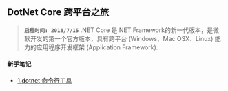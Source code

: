 DotNet Core 跨平台之旅
------
> **`启程时间: 2018/7/15`** .NET Core 是.NET Framework的新一代版本，是微软开发的第一个官方版本，具有跨平台 (Windows、Mac OSX、Linux) 能力的应用程序开发框架 (Application Framework).

#### 新手笔记
* [1.dotnet 命令行工具](https://github.com/kickgod/ProgramingLanguage/blob/master/CSharp/Dotnet/dotnet_command.md)
